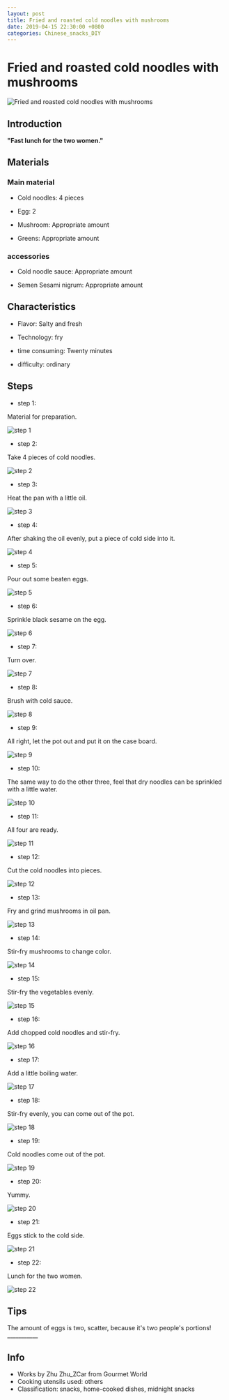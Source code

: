 ```yaml
---
layout: post
title: Fried and roasted cold noodles with mushrooms
date: 2019-04-15 22:30:00 +0800
categories: Chinese_snacks_DIY
---
```


# Fried and roasted cold noodles with mushrooms

![Fried and roasted cold noodles with mushrooms](/img/453349/453349.jpg)

## Introduction

**"Fast lunch for the two women."**

## Materials

### Main material

- Cold noodles: 4 pieces

- Egg: 2

- Mushroom: Appropriate amount

- Greens: Appropriate amount

### accessories

- Cold noodle sauce: Appropriate amount

- Semen Sesami nigrum: Appropriate amount

## Characteristics

- Flavor: Salty and fresh

- Technology: fry

- time consuming: Twenty minutes

- difficulty: ordinary

## Steps

- step 1:

Material for preparation.

![step 1](/img/453349/1.jpg)

- step 2:

Take 4 pieces of cold noodles.

![step 2](/img/453349/2.jpg)

- step 3:

Heat the pan with a little oil.

![step 3](/img/453349/3.jpg)

- step 4:

After shaking the oil evenly, put a piece of cold side into it.

![step 4](/img/453349/4.jpg)

- step 5:

Pour out some beaten eggs.

![step 5](/img/453349/5.jpg)

- step 6:

Sprinkle black sesame on the egg.

![step 6](/img/453349/6.jpg)

- step 7:

Turn over.

![step 7](/img/453349/7.jpg)

- step 8:

Brush with cold sauce.

![step 8](/img/453349/8.jpg)

- step 9:

All right, let the pot out and put it on the case board.

![step 9](/img/453349/9.jpg)

- step 10:

The same way to do the other three, feel that dry noodles can be sprinkled with a little water.

![step 10](/img/453349/10.jpg)

- step 11:

All four are ready.

![step 11](/img/453349/11.jpg)

- step 12:

Cut the cold noodles into pieces.

![step 12](/img/453349/12.jpg)

- step 13:

Fry and grind mushrooms in oil pan.

![step 13](/img/453349/13.jpg)

- step 14:

Stir-fry mushrooms to change color.

![step 14](/img/453349/14.jpg)

- step 15:

Stir-fry the vegetables evenly.

![step 15](/img/453349/15.jpg)

- step 16:

Add chopped cold noodles and stir-fry.

![step 16](/img/453349/16.jpg)

- step 17:

Add a little boiling water.

![step 17](/img/453349/17.jpg)

- step 18:

Stir-fry evenly, you can come out of the pot.

![step 18](/img/453349/18.jpg)

- step 19:

Cold noodles come out of the pot.

![step 19](/img/453349/19.jpg)

- step 20:

Yummy.

![step 20](/img/453349/20.jpg)

- step 21:

Eggs stick to the cold side.

![step 21](/img/453349/21.jpg)

- step 22:

Lunch for the two women.

![step 22](/img/453349/22.jpg)

## Tips

The amount of eggs is two, scatter, because it's two people's portions! ___________

## Info

- Works by Zhu Zhu_ZCar from Gourmet World
- Cooking utensils used: others
- Classification: snacks, home-cooked dishes, midnight snacks